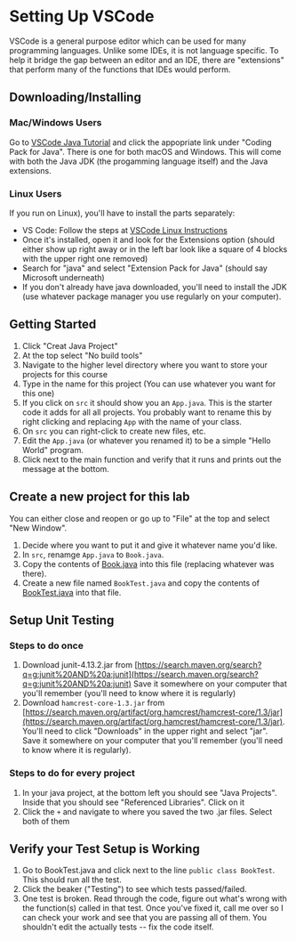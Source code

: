 # Setting Up VSCode

VSCode is a general purpose editor which can be used for many
programming languages.  Unlike some IDEs, it is not language
specific.  To help it bridge the gap between an editor and an
IDE, there are "extensions" that perform many of the functions
that IDEs would perform.

## Downloading/Installing
### Mac/Windows Users
Go to [VSCode Java Tutorial](https://code.visualstudio.com/docs/java/java-tutorial)
and click the appopriate link under "Coding Pack for Java".  There
is one for both macOS and Windows.  This will come with both the Java JDK
(the progamming language itself) and the Java extensions.  


### Linux Users
If you run on Linux), you'll have to install the parts separately:
* VS Code:  Follow the steps at [VSCode Linux Instructions](https://code.visualstudio.com/docs/setup/linux)
* Once it's installed, open it and look for the Extensions option (should either show up right away
  or in the left bar look like a square of 4 blocks with the upper right one removed)
* Search for "java" and select "Extension Pack for Java" (should say Microsoft underneath)
* If you don't already have java downloaded, you'll need to install the JDK (use whatever package
  manager you use regularly on your computer).

## Getting Started
1. Click "Creat Java Project"
2. At the top select "No build tools"
3. Navigate to the higher level directory where you want to store your projects for this course
4. Type in the name for this project (You can use whatever you want for this one)
5. If you click on `src` it should show you an `App.java`.  This is the starter code it adds for all
   all projects.  You probably want to rename this by right clicking and replacing `App` with the name of your
   class. 
6. On `src` you can right-click to create new files, etc.
7. Edit the `App.java` (or whatever you renamed it) to be a simple "Hello World" program.
8. Click next to the main function and verify that it runs and prints out the message at the bottom.

## Create a new project for this lab
You can either close and reopen or go up to "File" at the top and select "New Window".
1. Decide where you want to put it and give it whatever name you'd like.
2. In `src`, renamge `App.java` to `Book.java`.
3. Copy the contents of [Book.java](Book.java) into this file (replacing whatever
   was there).
4. Create a new file named `BookTest.java` and copy the contents of [BookTest.java](BookTest.java)
   into that file.

## Setup Unit Testing
### Steps to do once
1. Download junit-4.13.2.jar from [https://search.maven.org/search?q=g:junit%20AND%20a:junit](https://search.maven.org/search?q=g:junit%20AND%20a:junit)
   Save it somewhere on your computer that you'll remember (you'll need to know where it is regularly)
2. Download `hamcrest-core-1.3.jar` from
   [https://search.maven.org/artifact/org.hamcrest/hamcrest-core/1.3/jar](https://search.maven.org/artifact/org.hamcrest/hamcrest-core/1.3/jar).
   You'll need to click "Downloads" in the upper right and select "jar".  
   Save it somewhere on your computer that you'll remember (you'll need to know where it is regularly).

### Steps to do for every project
1. In your java project, at the bottom left you should see "Java Projects". Inside that you should
   see "Referenced Libraries". Click on it
2. Click the `+` and navigate to where you saved the two .jar files.  Select both of them

## Verify your Test Setup is Working
1. Go to BookTest.java and click next to the line `public class BookTest`.  This should run all the test.
2. Click the beaker ("Testing") to see which tests passed/failed.
3. One test is broken.  Read through the code, figure out what's wrong with the function(s) called in that
   test.  Once you've fixed it, call me over so I can check your work and see that you are passing all of them.
   You shouldn't edit the actually tests -- fix the code itself.
